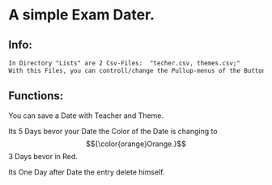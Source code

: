 # A simple Exam Dater.


## Info:
```diff
In Directory "Lists" are 2 Csv-Files:  "techer.csv, themes.csv;"
With this Files, you can controll/change the Pullup-menus of the Buttons "Teacher" and "Theme"
```

## Functions:

You can save a Date with Teacher and Theme.

Its 5 Days bevor your Date the Color of the Date is changing to$${\color{orange}Orange.}$$
3 Days bevor in Red.

Its One Day after Date the entry delete himself.



